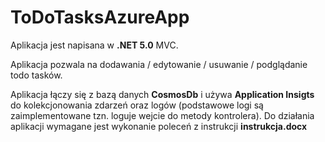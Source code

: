 # ToDoTasksAzureApp

Aplikacja jest napisana w **.NET 5.0** MVC.

Aplikacja pozwala na dodawania / edytowanie / usuwanie / podglądanie todo tasków.

Aplikacja łączy się z bazą danych **CosmosDb** i używa **Application Insigts** do kolekcjonowania zdarzeń oraz logów
(podstawowe logi są zaimplementowane tzn. loguje wejcie do metody kontrolera). Do działania aplikacji wymagane jest wykonanie poleceń z instrukcji **instrukcja.docx**
